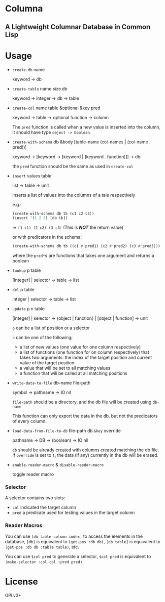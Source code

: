 # Columna
## A Lightweight Columnar Database in Common Lisp

# Usage

* `create-db` name

  keyword -> db

* `create-table` name size db

  keyword -> integer -> db -> table

* `create-col` name table &optional &key pred

  keyword -> table -> optional function -> column

  The `pred` function is called when a new value is inserted into the column, it should have type  `object -> boolean`

* `create-with-schema` db &body [table-name (col-names | (col-name . pred))]

  keyword -> [keyword -> [keyword | (keyword . function)]] -> db

  the `pred` function should be the same as used in `create-col`

* `insert` values table

  list -> table -> unit

  inserts a list of values into the columns of a tale respectively

  e.g.:

  ```commonlisp
  (create-with-schema db tb (c1 c2 c3))
  (insert '(1 2 3) [db tb])
  ```

  => `(1 c1) (2 c2) (3 c3)` (This is ***NOT*** the return value)

  or with predicators in the schema:
  ```commonlisp
  (create-with-schema db tb ((c1 #'pred1) (c2 #'pred2) (c3 #'pred3)))
  ```
  where the `pred*`s are functions that takes one argument and returns a boolean

* `lookup` p table

  [integer] | selector -> table -> list

* `del` p table

  integer | selector -> table -> list

* `update` p n table

  [integer] | selector -> {object | function} | [object | function] -> unit

  `p` can be a list of position or a selector

  `n` can be one of the following:

  * a list of new values (one value for one column respectively) 
  * a list of functions (one function for on column respectively) that takes two arguments: the index of the target position and current value of the target position
  * a value that will be set to all matching values
  * a function that will be called at all matching positions
  
* `write-data-to-file` db-name file-path

  symbol -> pathname -> IO nil
  
  `file-path` should be a directory, and the db file will be created using `db-name`
  
  This function can only export the data in the db, but not the predicators of every column.

* `load-data-from-file-to-db` file-path db `&key` override
  
  pathname -> DB -> (boolean) -> IO nil
  
  `db` should be already created with columns created matching the db file. If `override` is set to `t`, the data (if any) currently in the db will be erased.

* `enable-reader-macro` & `disable-reader-macro` 

  toggle reader macro

### Selector

A selector contains two slots:

* `col` indicated the target column
* `pred` a predicate used for testing values in the target column

### Reader Macros

You can use `[db table column index]` to access the elements in the database, `[db]` is equivalent to `(get-pos :db db)`, `[db table]` is equivalent to `(get-pos :db db :table table)`, etc.

You can use `$col pred` to generate a selector, `$col pred` is equivalent to `(make-selector :col col :pred pred)`.


# License
GPLv3+

